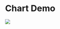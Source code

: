 # Chart Demo

[![](https://data.jsdelivr.com/v1/package/npm/chart.js/badge)](https://www.jsdelivr.com/package/npm/chart.js)